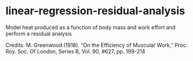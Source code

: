 # linear-regression-residual-analysis
Model heat produced as a function of body mass and work effort and perform a residual analysis

Credits:
M. Greenwood (1918). “On the Efficiency of Muscular Work,” Proc. Roy. Soc. Of London, Series B, Vol. 90, #627, pp. 199-214
